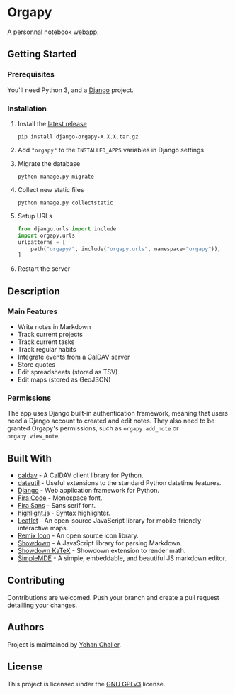 # Orgapy

A personnal notebook webapp.

## Getting Started

### Prerequisites

You'll need Python 3, and a [Django](https://www.djangoproject.com/) project.

### Installation

1. Install the [latest release](https://github.com/ychalier/orgapy/releases/latest)
    ```console
    pip install django-orgapy-X.X.X.tar.gz
    ```
2. Add `"orgapy"` to the `INSTALLED_APPS` variables in Django settings
3. Migrate the database
    ```console
    python manage.py migrate
    ```
4. Collect new static files
    ```console
    python manage.py collectstatic
    ```
5. Setup URLs

    ```python
    from django.urls import include
    import orgapy.urls
    urlpatterns = [
        path("orgapy/", include("orgapy.urls", namespace="orgapy")),
    ]
    ```
6. Restart the server

## Description

### Main Features

- Write notes in Markdown
- Track current projects
- Track current tasks
- Track regular habits
- Integrate events from a CalDAV server
- Store quotes
- Edit spreadsheets (stored as TSV)
- Edit maps (stored as GeoJSON)

### Permissions

The app uses Django built-in authentication framework, meaning that users need a Django account to created and edit notes. They also need to be granted Orgapy's permissions, such as `orgapy.add_note` or `orgapy.view_note`.

## Built With

- [caldav](https://pypi.org/project/caldav/) - A CalDAV client library for Python.
- [dateutil](https://pypi.org/project/python-dateutil/) - Useful extensions to the standard Python datetime features.
- [Django](https://www.djangoproject.com/) - Web application framework for Python.
- [Fira Code](https://docs.xz.style/fonts/fira/fira-code) - Monospace font.
- [Fira Sans](https://docs.xz.style/fonts/fira/fira-sans) - Sans serif font.
- [highlight.js](https://highlightjs.org/) - Syntax highlighter.
- [Leaflet](https://leafletjs.com/) - An open-source JavaScript library for mobile-friendly interactive maps.
- [Remix Icon](https://remixicon.com/) - An open source icon library.
- [Showdown](https://showdownjs.com/) - A JavaScript library for parsing Markdown.
- [Showdown KaTeX](https://obedm503.github.io/showdown-katex/) - Showdown extension to render math.
- [SimpleMDE](https://simplemde.com/) - A simple, embeddable, and beautiful JS markdown editor.

## Contributing

Contributions are welcomed. Push your branch and create a pull request detailling your changes.

## Authors

Project is maintained by [Yohan Chalier](https://chalier.fr).

## License

This project is licensed under the [GNU GPLv3](LICENSE) license.

